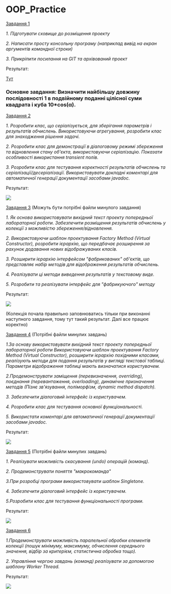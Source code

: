 # OOP_Practice
[Завдання 1](Start)

*1. Підготувати сховище до розміщення проекту*

*2. Написати просту консольну програму (наприклад вивід на екран аргументів командної строки)*

*3. Прикріпити посилання на GIT та архівований проект*

Результат:

[Тут](Start.java)

### Основне завдання:  Визначити найбільшу довжину послідовності 1 в подвійному поданні цілісної суми квадрата і куба 10*cos(α).

[Завдання 2](Tasks/ex01)

*1. Розробити клас, що серіалізується, для зберігання параметрів і результатів обчислень. Використовуючи агрегування, розробити клас для знаходження рішення задачі.*

*2. Розробити клас для демонстрації в діалоговому режимі збереження та відновлення стану об'єкта, використовуючи серіалізацію. Показати особливості використання transient полів.*

*3. Розробити клас для тестування коректності результатів обчислень та серіалізації/десеріалізації. Використовувати докладні коментарі для автоматичної генерації документації засобами javadoc.*

Результат:

![](images/TaskResult1.png)

[Завдання 3](Tasks/ex02) (Можуть бути потрібні файли минулого завдання)

*1. Як основа використовувати вихідний текст проекту попередньої лабораторної роботи. Забезпечити розміщення результатів обчислень у колекції з можливістю збереження/відновлення.*

*2. Використовуючи шаблон проектування Factory Method (Virtual Constructor), розробити ієрархію, що передбачає розширення за рахунок додавання нових відображуваних класів.*

*3. Розширити ієрархію інтерфейсом "фабрикованих" об'єктів, що представляє набір методів для відображення результатів обчислень.*

*4. Реалізувати ці методи виведення результатів у текстовому виде.*

*5. Розробити та реалізувати інтерфейс для "фабрикуючого" методу*

Результат:

![](images/TaskResult2.png)

(Колекція почала правильно заповнюватись тільки при виконанні наступного завдання, тому тут такий результат. Далі все працює коректно)

[Завдання 4](Tasks/ex03) (Потрібні файли минулих завдань)

*1.За основу використовувати вихідний текст проекту попередньої лабораторної роботи Використовуючи шаблон проектування Factory Method (Virtual Constructor), розширити ієрархію похідними класами, реалізують методи для подання результатів у вигляді текстової таблиці. Параметри відображення таблиці мають визначатися користувачем.*

*2.Продемонструвати заміщення (перевизначення, overriding), поєднання (перевантаження, overloading), динамічне призначення методів (Пізнє зв'язування, поліморфізм, dynamic method dispatch).*

*3. Забезпечити діалоговий інтерфейс із користувачем.*

*4. Розробити клас для тестування основної функціональності.*

*5. Використати коментарі для автоматичної генерації документації засобами javadoc.*

Результат:

![](images/TaskResult3.png)

[Завдання 5](Tasks/ex04) (Потрібні файли минулих завдань)

*1. Реалізувати можливість скасування (undo) операцій (команд).*

*2. Продемонструвати поняття "макрокоманда"*

*3.При розробці програми використовувати шаблон Singletone.*

*4. Забезпечити діалоговий інтерфейс із користувачем.*

*5.Розробити клас для тестування функціональності програми.*

Результат:

![](images/TaskResult4.png)

[Завдання 6](Tasks/ex05)

*1.Продемонструвати можливість паралельної обробки елементів колекції (пошук мінімуму, максимуму, обчислення середнього значення, відбір за критерієм, статистична обробка тощо).*

*2. Управління чергою завдань (команд) реалізувати за допомогою шаблону Worker Thread.*

Результат:

![](images/TaskResult5.png)
